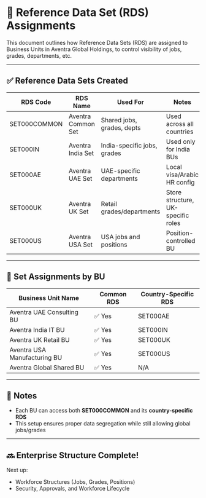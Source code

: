 # 🔗 Reference Data Set (RDS) Assignments

This document outlines how Reference Data Sets (RDS) are assigned to Business Units in Aventra Global Holdings, to control visibility of jobs, grades, departments, etc.

---

## ✅ Reference Data Sets Created

| RDS Code     | RDS Name                  | Used For                    | Notes                                 |
|--------------|---------------------------|-----------------------------|----------------------------------------|
| SET000COMMON | Aventra Common Set        | Shared jobs, grades, depts  | Used across all countries              |
| SET000IN     | Aventra India Set         | India-specific jobs, grades | Used only for India BUs                |
| SET000AE     | Aventra UAE Set           | UAE-specific departments    | Local visa/Arabic HR config            |
| SET000UK     | Aventra UK Set            | Retail grades/departments   | Store structure, UK-specific roles     |
| SET000US     | Aventra USA Set           | USA jobs and positions      | Position-controlled BU                 |

---

## 🏢 Set Assignments by BU

| Business Unit Name            | Common RDS | Country-Specific RDS |
|------------------------------|------------|-----------------------|
| Aventra UAE Consulting BU    | ✅ Yes     | SET000AE              |
| Aventra India IT BU          | ✅ Yes     | SET000IN              |
| Aventra UK Retail BU         | ✅ Yes     | SET000UK              |
| Aventra USA Manufacturing BU | ✅ Yes     | SET000US              |
| Aventra Global Shared BU     | ✅ Yes     | N/A                   |

---

## 🧠 Notes

- Each BU can access both **SET000COMMON** and its **country-specific RDS**
- This setup ensures proper data segregation while still allowing global jobs/grades

---

## 🔜 Enterprise Structure Complete!

Next up:

- Workforce Structures (Jobs, Grades, Positions)
- Security, Approvals, and Workforce Lifecycle
